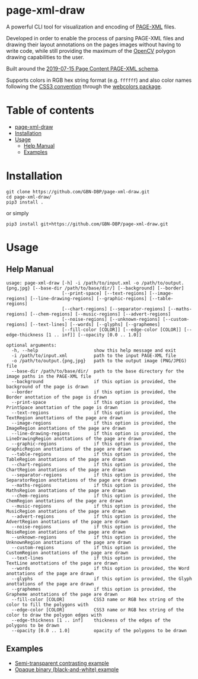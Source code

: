 page-xml-draw
=============

A powerful CLI tool for visualization and encoding of [PAGE-XML](https://github.com/PRImA-Research-Lab/PAGE-XML) files.

Developed in order to enable the process of parsing PAGE-XML files and drawing their layout annotations on the pages images without having to write code, while still providing the maximum of the [OpenCV](https://opencv.org/) polygon drawing capabilities to the user.

Built around the [2019-07-15 Page Content PAGE-XML schema](https://www.primaresearch.org/schema/PAGE/gts/pagecontent/2019-07-15/pagecontent.xsd).

Supports colors in RGB hex string format (e.g. `ffffff`) and also color names following the [CSS3 convention](https://www.w3.org/TR/2018/REC-css-color-3-20180619/) through the [webcolors package](https://pypi.org/project/webcolors/). 

Table of contents
=================

<!--ts-->
   * [page-xml-draw](#page-xml-draw)
   * [Installation](#installation)
   * [Usage](#usage)
      * [Help Manual](#help-manual)
      * [Examples](#examples)
<!--te-->

Installation
============

```
git clone https://github.com/GBN-DBP/page-xml-draw.git
cd page-xml-draw/
pip3 install .
```

or simply

```
pip3 install git+https://github.com/GBN-DBP/page-xml-draw.git
```

Usage
=====

Help Manual
-----------

```
usage: page-xml-draw [-h] -i /path/to/input.xml -o /path/to/output.{png,jpg} [--base-dir /path/to/base/dir/] [--background] [--border]
                     [--print-space] [--text-regions] [--image-regions] [--line-drawing-regions] [--graphic-regions] [--table-regions]
                     [--chart-regions] [--separator-regions] [--maths-regions] [--chem-regions] [--music-regions] [--advert-regions]
                     [--noise-regions] [--unknown-regions] [--custom-regions] [--text-lines] [--words] [--glyphs] [--graphemes]
                     [--fill-color [COLOR]] [--edge-color [COLOR]] [--edge-thickness [1 .. inf]] [--opacity [0.0 .. 1.0]]

optional arguments:
  -h, --help                     show this help message and exit
  -i /path/to/input.xml          path to the input PAGE-XML file
  -o /path/to/output.{png,jpg}   path to the output image (PNG/JPEG) file
  --base-dir /path/to/base/dir/  path to the base directory for the image paths in the PAGE-XML file
  --background                   if this option is provided, the background of the page is drawn
  --border                       if this option is provided, the Border anottation of the page is drawn
  --print-space                  if this option is provided, the PrintSpace anottation of the page is drawn
  --text-regions                 if this option is provided, the TextRegion anottations of the page are drawn
  --image-regions                if this option is provided, the ImageRegion anottations of the page are drawn
  --line-drawing-regions         if this option is provided, the LineDrawingRegion anottations of the page are drawn
  --graphic-regions              if this option is provided, the GraphicRegion anottations of the page are drawn
  --table-regions                if this option is provided, the TableRegion anottations of the page are drawn
  --chart-regions                if this option is provided, the ChartRegion anottations of the page are drawn
  --separator-regions            if this option is provided, the SeparatorRegion anottations of the page are drawn
  --maths-regions                if this option is provided, the MathsRegion anottations of the page are drawn
  --chem-regions                 if this option is provided, the ChemRegion anottations of the page are drawn
  --music-regions                if this option is provided, the MusicRegion anottations of the page are drawn
  --advert-regions               if this option is provided, the AdvertRegion anottations of the page are drawn
  --noise-regions                if this option is provided, the NoiseRegion anottations of the page are drawn
  --unknown-regions              if this option is provided, the UnknownRegion anottations of the page are drawn
  --custom-regions               if this option is provided, the CustomRegion anottations of the page are drawn
  --text-lines                   if this option is provided, the TextLine anottations of the page are drawn
  --words                        if this option is provided, the Word anottations of the page are drawn
  --glyphs                       if this option is provided, the Glyph anottations of the page are drawn
  --graphemes                    if this option is provided, the Grapheme anottations of the page are drawn
  --fill-color [COLOR]           CSS3 name or RGB hex string of the color to fill the polygons with
  --edge-color [COLOR]           CSS3 name or RGB hex string of the color to draw the polygon edges with
  --edge-thickness [1 .. inf]    thickness of the edges of the polygons to be drawn
  --opacity [0.0 .. 1.0]         opacity of the polygons to be drawn
```

Examples
--------

- [Semi-transparent contrasting example](examples/contrast/README.md)
- [Opaque binary (black-and-white) example](examples/binary/README.md)